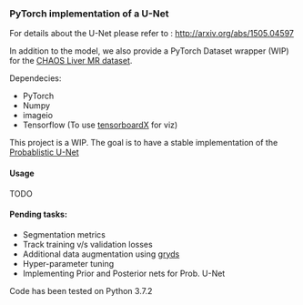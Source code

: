 ### PyTorch implementation of a U-Net

For details about the U-Net please refer to : http://arxiv.org/abs/1505.04597

In addition to the model, we also provide a PyTorch Dataset wrapper (WIP) for the [CHAOS Liver MR dataset](https://chaos.grand-challenge.org/). 

Dependecies:
* PyTorch
* Numpy
* imageio
* Tensorflow (To use [tensorboardX](https://github.com/lanpa/tensorboardX) for viz)


This project is a WIP. The goal is to have a stable implementation of the [Probablistic U-Net](https://arxiv.org/abs/1806.05034)


#### Usage
TODO


#### Pending tasks:
* Segmentation metrics
* Track training v/s validation losses
* Additional data augmentation using [gryds](https://github.com/tueimage/gryds)
* Hyper-parameter tuning
* Implementing Prior and Posterior nets for Prob. U-Net

Code has been tested on Python 3.7.2
